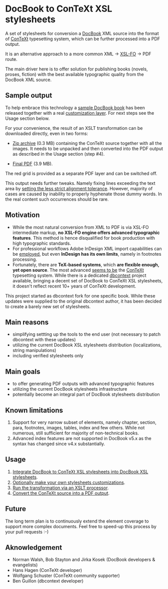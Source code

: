 DocBook to ConTeXt XSL stylesheets
==================================

A set of stylesheets for conversion a [DocBook](http://docbook.sourceforge.net/) XML source into the format of [ConTeXt](http://wiki.contextgarden.net/What_is_ConTeXt) typesetting system, which can be further processed into a PDF output.

It is an alternative approach to a more common XML -> [XSL-FO](https://en.wikipedia.org/wiki/XSL_Formatting_Objects) -> PDF route.

The main driver here is to offer solution for publishing books (novels, proses, fiction) with the best available typographic quality from the DocBook XML source.

Sample output
-------------
To help embrace this technology a [sample DocBook book](https://github.com/doctribute/docbook-projects/tree/master/books/sa-mekyzo-czolany-nycbytora) has been released together with a real [customization layer](https://github.com/doctribute/docbook-to-context-xsl-stylesheets/blob/master/docbook-custom.xsl). For next steps see the Usage section below.

For your convenience, the result of an XSLT transformation can be downloaded directly, even in two forms:

* [Zip archive](http://doctribute.com/blog/resources/003/source.zip) (0.3 MB) containing the ConTeXt source together with all the images. It needs to be unpacked and then converted into the PDF output as described in the Usage section (step #4).

* [Final PDF](http://doctribute.com/blog/resources/003/final.pdf) (3.9 MB).

The red grid is provided as a separate PDF layer and can be switched off.

This output needs further tweaks. Namely fixing lines exceeding the text area by [setting the less strict alignment tolerance](https://github.com/doctribute/docbook-projects/tree/master/books/sa-mekyzo-czolany-nycbytora). However, majority of cases are caused by inability to properly hyphenate those dummy words. In the real content such occurrences should be rare.

Motivation
----------
* While the most natural conversion from XML to PDF is via XSL-FO intermediate markup, **no XSL-FO engine offers advanced typographic features**. This method is hence disqualified for book production with high typographic standards. 
* For professional workflows Adobe InDesign XML import capabilities can be [employed](http://shop.oreilly.com/product/0636920027966.do), but even **InDesign has its own limits**, namely in footnotes processing.
* Fortunately, there are **TeX-based systems**, which **are flexible enough, yet open source**. The most advanced [seems to be](http://doctribute.com/blog/002-outstanding-typographic-quality-with-open-source-typesetting-tools-en.html) the [ConTeXt](http://wiki.contextgarden.net/What_is_ConTeXt) typesetting system. While there is a dedicated [dbcontext](https://sourceforge.net/projects/dblatex/files/dbcontext/) project available, bringing a decent set of DocBook to ConTeXt XSL stylesheets, it doesn't reflect recent 10+ years of ConTeXt development.

This project started as dbcontext fork for one specific book. While these updates were supplied to the original dbcontext author, it has been decided to create a barely new set of stylesheets.

Main reasons
------------
* simplifying settting up the tools to the end user (not necessary to patch dbcontext with these updates)
* utilizing the current DocBook XSL stylesheets distribution (localizations, string manipulations)
* including verified stylesheets only

Main goals
----------
* to offer generating PDF outputs with advanced typographic features
* utilizing the current DocBook stylesheets infrastructure
* potentially become an integral part of DocBook stylesheets distribution

Known limitations
-----------------
1. Support for very narrow subset of elements, namely chapter, section, para, footnotes, images, tables, index and few others. While not numerous, still sufficient for majority of non-technical books.
2. Advanced index features are not supported in DocBook v5.x as the syntax has changed since v4.x substantially.

Usage
-----
1. [Integrate DocBook to ConTeXt XSL stylesheets into DocBook XSL stylesheets](doc/01-integrating-docbook-to-context-xsl-stylesheets-into-docbook-xsl-stylesheets.md
).
2. [Optionally make your own stylesheets customizations](doc/02-customizing-docbook-to-context-xsl-stylesheets.md).
3. [Run the transformation via an XSLT processor](doc/03-running-xslt-transformation.md).
4. [Convert the ConTeXt source into a PDF output](doc/04-generating-pdf-from-context-source.md).

Future
------
The long term plan is to continuously extend the element coverage to support more complex documents. Feel free to speed-up this process by your pull requests :-)

Aknowledgement
--------------
* Norman Walsh, Bob Stayton and Jirka Kosek (DocBook developers & evangelists)
* Hans Hagen (ConTeXt developer)
* Wolfgang Schuster (ConTeXt community supporter)
* Ben Guillon (dbcontext developer)
